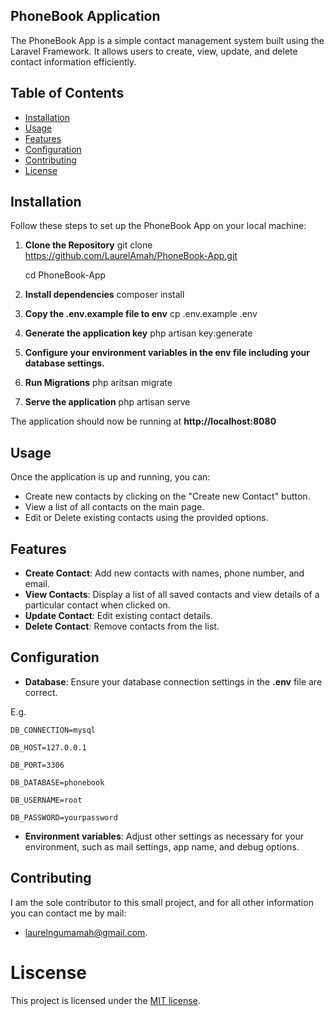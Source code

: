 ## PhoneBook Application

The PhoneBook App is a simple contact management system built using the Laravel Framework. It allows users to create, view, update, and delete contact information efficiently.

## Table of Contents

- [Installation](#installation)
- [Usage](#usage)
- [Features](#features)
- [Configuration](#configuration)
- [Contributing](#contributing)
- [License](#license)

## Installation

Follow these steps to set up the PhoneBook App on your local machine:

1. **Clone the Repository**
    git clone https://github.com/LaurelAmah/PhoneBook-App.git

    cd PhoneBook-App

2. **Install dependencies**
    composer install

3. **Copy the .env.example file to env**
    cp .env.example .env

4. **Generate the application key**
    php artisan key:generate

5. **Configure your environment variables in the env file including your database settings.**

6. **Run Migrations**
    php aritsan migrate

7. **Serve the application**
    php artisan serve

The application should now be running at **http://localhost:8080**

## Usage
Once the application is up and running, you can:
- Create new contacts by clicking on the "Create new Contact" button.
- View a list of all contacts on the main page.
- Edit or Delete existing contacts using the provided options.

## Features

- **Create Contact**: Add new contacts with names, phone number, and email.
- **View Contacts**: Display a list of all saved contacts and view details of a particular contact when clicked on.
- **Update Contact**: Edit existing contact details.
- **Delete Contact**: Remove contacts from the list.

## Configuration

- **Database**: Ensure your database connection settings in the **.env** file are correct. 

E.g.

    DB_CONNECTION=mysql

    DB_HOST=127.0.0.1

    DB_PORT=3306

    DB_DATABASE=phonebook

    DB_USERNAME=root

    DB_PASSWORD=yourpassword

- **Environment variables**: Adjust other settings as necessary for your environment, such as mail settings, app name, and debug options.

## Contributing
I am the sole contributor to this small project, and for all other information you can contact me by mail:
- laurelngumamah@gmail.com.

# Liscense
This project is licensed under the [MIT license](https://opensource.org/licenses/MIT).
